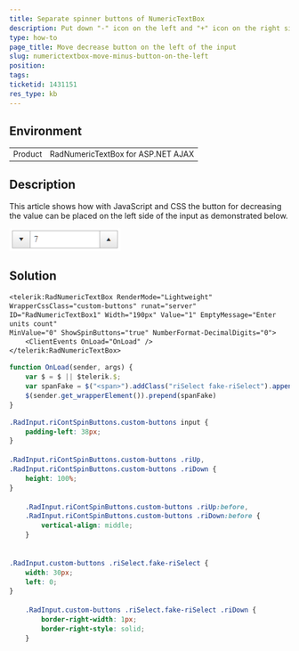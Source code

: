 ```yaml
---
title: Separate spinner buttons of NumericTextBox
description: Put down "-" icon on the left and "+" icon on the right side of RadNumericTextBox.
type: how-to
page_title: Move decrease button on the left of the input
slug: numerictextbox-move-minus-button-on-the-left
position: 
tags: 
ticketid: 1431151
res_type: kb
---
```


## Environment
<table>
	<tbody>
		<tr>
			<td>Product</td>
			<td>RadNumericTextBox for ASP.NET AJAX</td>
		</tr>
	</tbody>
</table>


## Description
This article shows how with JavaScript and CSS the button for decreasing the value can be placed on the left side of the input as demonstrated below.

![numerictextbox-move-minus-button-on-the-left](images/numerictextbox-move-minus-button-on-the-left.png)

## Solution

````ASPNET
<telerik:RadNumericTextBox RenderMode="Lightweight" WrapperCssClass="custom-buttons" runat="server" 
ID="RadNumericTextBox1" Width="190px" Value="1" EmptyMessage="Enter units count" 
MinValue="0" ShowSpinButtons="true" NumberFormat-DecimalDigits="0">
    <ClientEvents OnLoad="OnLoad" />
</telerik:RadNumericTextBox>
````

````JavaScript
function OnLoad(sender, args) {
	var $ = $ || $telerik.$;
	var spanFake = $("<span>").addClass("riSelect fake-riSelect").append($(sender.SpinDownButton))
	$(sender.get_wrapperElement()).prepend(spanFake)
}
````

````CSS
.RadInput.riContSpinButtons.custom-buttons input {
	padding-left: 38px;
}

.RadInput.riContSpinButtons.custom-buttons .riUp,
.RadInput.riContSpinButtons.custom-buttons .riDown {
	height: 100%;
}

	.RadInput.riContSpinButtons.custom-buttons .riUp:before,
	.RadInput.riContSpinButtons.custom-buttons .riDown:before {
		vertical-align: middle;
	}


.RadInput.custom-buttons .riSelect.fake-riSelect {
	width: 30px;
	left: 0;
}

	.RadInput.custom-buttons .riSelect.fake-riSelect .riDown {
		border-right-width: 1px;
		border-right-style: solid;
	}
````


